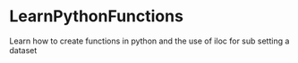 # LearnPythonFunctions
Learn how to create functions in python and the use of iloc for sub setting a dataset
